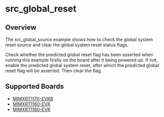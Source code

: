 # src_global_reset

## Overview

The src_global_source example shows how to check the global system reset source and clear the global system reset status flags.

Check whether the predicted global reset flag has been asserted when running this example firstly on the board after it being powered up.
If not, enable the predicted global system reset, after which the predicted global reset flag will be asserted. Then clear the flag.

## Supported Boards
- [MIMXRT1170-EVKB](../../../_boards/evkbmimxrt1170/driver_examples/src/src_global_reset/example_board_readme.md)
- [MIMXRT1160-EVK](../../../_boards/evkmimxrt1160/driver_examples/src/src_global_reset/example_board_readme.md)
- [MIMXRT1180-EVK](../../../_boards/evkmimxrt1180/driver_examples/src/src_global_reset/example_board_readme.md)
